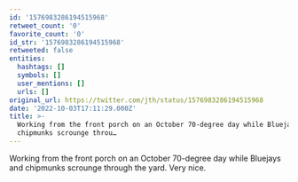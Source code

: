 ```yaml
---
id: '1576983286194515968'
retweet_count: '0'
favorite_count: '0'
id_str: '1576983286194515968'
retweeted: false
entities:
  hashtags: []
  symbols: []
  user_mentions: []
  urls: []
original_url: https://twitter.com/jth/status/1576983286194515968
date: '2022-10-03T17:11:29.000Z'
title: >-
  Working from the front porch on an October 70-degree day while Bluejays and
  chipmunks scrounge throu…
---
```


Working from the front porch on an October 70-degree day while Bluejays and chipmunks scrounge through the yard. Very nice.